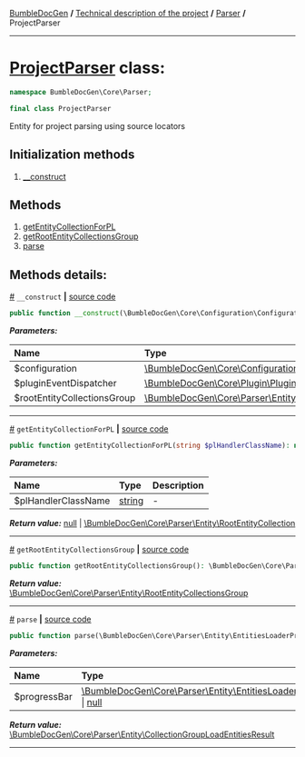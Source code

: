 [BumbleDocGen](/docs/README.md) **/**
[Technical description of the project](/docs/tech/readme.md) **/**
[Parser](/docs/tech/02_parser/readme.md) **/**
ProjectParser

---


# [ProjectParser](https://github.com/bumble-tech/bumble-doc-gen/blob/master/src/Core/Parser/ProjectParser.php#L21) class:

```php
namespace BumbleDocGen\Core\Parser;

final class ProjectParser
```
Entity for project parsing using source locators

## Initialization methods

1. [__construct](#m-construct) 
## Methods

1. [getEntityCollectionForPL](#mgetentitycollectionforpl) 
1. [getRootEntityCollectionsGroup](#mgetrootentitycollectionsgroup) 
1. [parse](#mparse) 

## Methods details:

<a name="m-construct" href="#m-construct">#</a> `__construct`  **|** [source code](https://github.com/bumble-tech/bumble-doc-gen/blob/master/src/Core/Parser/ProjectParser.php#L23)
```php
public function __construct(\BumbleDocGen\Core\Configuration\Configuration $configuration, \BumbleDocGen\Core\Plugin\PluginEventDispatcher $pluginEventDispatcher, \BumbleDocGen\Core\Parser\Entity\RootEntityCollectionsGroup $rootEntityCollectionsGroup);
```

***Parameters:***

| Name | Type | Description |
|:-|:-|:-|
$configuration | [\BumbleDocGen\Core\Configuration\Configuration](https://github.com/bumble-tech/bumble-doc-gen/blob/master/src/Core/Configuration/Configuration.php) | - |
$pluginEventDispatcher | [\BumbleDocGen\Core\Plugin\PluginEventDispatcher](https://github.com/bumble-tech/bumble-doc-gen/blob/master/src/Core/Plugin/PluginEventDispatcher.php) | - |
$rootEntityCollectionsGroup | [\BumbleDocGen\Core\Parser\Entity\RootEntityCollectionsGroup](https://github.com/bumble-tech/bumble-doc-gen/blob/master/src/Core/Parser/Entity/RootEntityCollectionsGroup.php) | - |

---

<a name="mgetentitycollectionforpl" href="#mgetentitycollectionforpl">#</a> `getEntityCollectionForPL`  **|** [source code](https://github.com/bumble-tech/bumble-doc-gen/blob/master/src/Core/Parser/ProjectParser.php#L58)
```php
public function getEntityCollectionForPL(string $plHandlerClassName): null|\BumbleDocGen\Core\Parser\Entity\RootEntityCollection;
```

***Parameters:***

| Name | Type | Description |
|:-|:-|:-|
$plHandlerClassName | [string](https://www.php.net/manual/en/language.types.string.php) | - |

***Return value:*** [null](https://www.php.net/manual/en/language.types.null.php) | [\BumbleDocGen\Core\Parser\Entity\RootEntityCollection](https://github.com/bumble-tech/bumble-doc-gen/blob/master/src/Core/Parser/Entity/RootEntityCollection.php)

---

<a name="mgetrootentitycollectionsgroup" href="#mgetrootentitycollectionsgroup">#</a> `getRootEntityCollectionsGroup`  **|** [source code](https://github.com/bumble-tech/bumble-doc-gen/blob/master/src/Core/Parser/ProjectParser.php#L46)
```php
public function getRootEntityCollectionsGroup(): \BumbleDocGen\Core\Parser\Entity\RootEntityCollectionsGroup;
```

***Return value:*** [\BumbleDocGen\Core\Parser\Entity\RootEntityCollectionsGroup](https://github.com/bumble-tech/bumble-doc-gen/blob/master/src/Core/Parser/Entity/RootEntityCollectionsGroup.php)

---

<a name="mparse" href="#mparse">#</a> `parse`  **|** [source code](https://github.com/bumble-tech/bumble-doc-gen/blob/master/src/Core/Parser/ProjectParser.php#L37)
```php
public function parse(\BumbleDocGen\Core\Parser\Entity\EntitiesLoaderProgressBarInterface|null $progressBar = null): \BumbleDocGen\Core\Parser\Entity\CollectionGroupLoadEntitiesResult;
```

***Parameters:***

| Name | Type | Description |
|:-|:-|:-|
$progressBar | [\BumbleDocGen\Core\Parser\Entity\EntitiesLoaderProgressBarInterface](https://github.com/bumble-tech/bumble-doc-gen/blob/master/src/Core/Parser/Entity/EntitiesLoaderProgressBarInterface.php) \| [null](https://www.php.net/manual/en/language.types.null.php) | - |

***Return value:*** [\BumbleDocGen\Core\Parser\Entity\CollectionGroupLoadEntitiesResult](https://github.com/bumble-tech/bumble-doc-gen/blob/master/src/Core/Parser/Entity/CollectionGroupLoadEntitiesResult.php)

---
